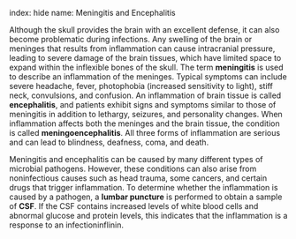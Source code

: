 index: hide
name: Meningitis and Encephalitis

Although the skull provides the brain with an excellent defense, it can also become problematic during infections. Any swelling of the brain or meninges that results from inflammation can cause intracranial pressure, leading to severe damage of the brain tissues, which have limited space to expand within the inflexible bones of the skull. The term  **meningitis** is used to describe an inflammation of the meninges. Typical symptoms can include severe headache, fever, photophobia (increased sensitivity to light), stiff neck, convulsions, and confusion. An inflammation of brain tissue is called  **encephalitis**, and patients exhibit signs and symptoms similar to those of meningitis in addition to lethargy, seizures, and personality changes. When inflammation affects both the meninges and the brain tissue, the condition is called  **meningoencephalitis**. All three forms of inflammation are serious and can lead to blindness, deafness, coma, and death.

Meningitis and encephalitis can be caused by many different types of microbial pathogens. However, these conditions can also arise from noninfectious causes such as head trauma, some cancers, and certain drugs that trigger inflammation. To determine whether the inflammation is caused by a pathogen, a  **lumbar puncture** is performed to obtain a sample of  **CSF**. If the CSF contains increased levels of white blood cells and abnormal glucose and protein levels, this indicates that the inflammation is a response to an infectioninflinin.
